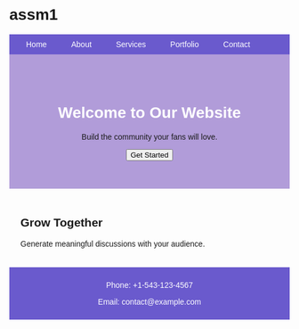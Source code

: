 # assm1
<!DOCTYPE html>
<html lang="en">
<head>
<meta charset="UTF-8">
<meta name="viewport" content="width=device-width, initial-scale=1.0">
<title>Web Design Template</title>
<style>
  body { font-family: Arial, sans-serif; }
  .navbar { background-color: #6a5acd; padding: 10px; }
  .navbar a { color: white; padding: 14px 20px; text-decoration: none; }
  .hero { background-color: #b19cd9; padding: 50px; text-align: center; }
  .hero h1 { color: #fff; }
  .section { padding: 20px; }
  .footer { background-color: #6a5acd; color: white; text-align: center; padding: 10px; }
</style>
</head>
<body>

<div class="navbar">
  <a href="#home">Home</a>
  <a href="#about">About</a>
  <a href="#services">Services</a>
  <a href="#portfolio">Portfolio</a>
  <a href="#contact">Contact</a>
</div>

<div class="hero">
  <h1>Welcome to Our Website</h1>
  <p>Build the community your fans will love.</p>
  <button>Get Started</button>
</div>

<div class="section">
  <h2>Grow Together</h2>
  <p>Generate meaningful discussions with your audience.</p>
</div>

<div class="footer">
  <p>Phone: +1-543-123-4567</p>
  <p>Email: contact@example.com</p>
</div>

</body>
</html>
